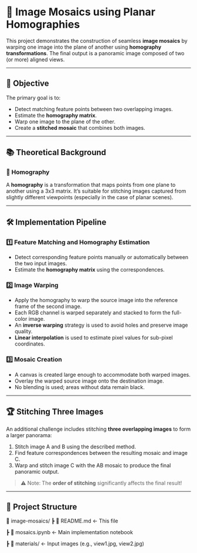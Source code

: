 # 🧵 Image Mosaics using Planar Homographies

This project demonstrates the construction of seamless **image mosaics** by warping one image into the plane of another using **homography transformations**. The final output is a panoramic image composed of two (or more) aligned views.

---

## 🎯 Objective

The primary goal is to:
- Detect matching feature points between two overlapping images.
- Estimate the **homography matrix**.
- Warp one image to the plane of the other.
- Create a **stitched mosaic** that combines both images.

---

## 📚 Theoretical Background

### 📐 Homography

A **homography** is a transformation that maps points from one plane to another using a 3x3 matrix. It’s suitable for stitching images captured from slightly different viewpoints (especially in the case of planar scenes).

---

## 🛠️ Implementation Pipeline

### 1️⃣ Feature Matching and Homography Estimation

- Detect corresponding feature points manually or automatically between the two input images.
- Estimate the **homography matrix** using the correspondences.

### 2️⃣ Image Warping

- Apply the homography to warp the source image into the reference frame of the second image.
- Each RGB channel is warped separately and stacked to form the full-color image.
- An **inverse warping** strategy is used to avoid holes and preserve image quality.
- **Linear interpolation** is used to estimate pixel values for sub-pixel coordinates.

### 3️⃣ Mosaic Creation

- A canvas is created large enough to accommodate both warped images.
- Overlay the warped source image onto the destination image.
- No blending is used; areas without data remain black.

---

## 🏆 Stitching Three Images

An additional challenge includes stitching **three overlapping images** to form a larger panorama:

1. Stitch image A and B using the described method.
2. Find feature correspondences between the resulting mosaic and image C.
3. Warp and stitch image C with the AB mosaic to produce the final panoramic output.

> ⚠️ Note: The **order of stitching** significantly affects the final result!

---

## 📁 Project Structure
📁 image-mosaics/
┣ 📄 README.md ← This file

┣ 📓 mosaics.ipynb ← Main implementation notebook

┣ 📁 materials/ ← Input images (e.g., view1.jpg, view2.jpg)
